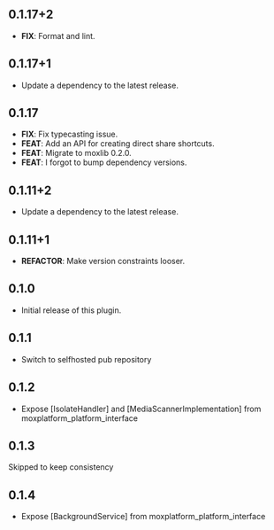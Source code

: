 ## 0.1.17+2

 - **FIX**: Format and lint.

## 0.1.17+1

 - Update a dependency to the latest release.

## 0.1.17

 - **FIX**: Fix typecasting issue.
 - **FEAT**: Add an API for creating direct share shortcuts.
 - **FEAT**: Migrate to moxlib 0.2.0.
 - **FEAT**: I forgot to bump dependency versions.

## 0.1.11+2

 - Update a dependency to the latest release.

## 0.1.11+1

 - **REFACTOR**: Make version constraints looser.

## 0.1.0

* Initial release of this plugin.

## 0.1.1

* Switch to selfhosted pub repository

## 0.1.2

* Expose [IsolateHandler] and [MediaScannerImplementation] from moxplatform_platform_interface

## 0.1.3

Skipped to keep consistency

## 0.1.4

* Expose [BackgroundService] from moxplatform_platform_interface
